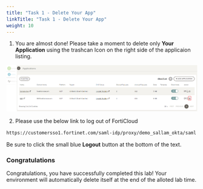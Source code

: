 ```yaml
---
title: "Task 1 - Delete Your App"
linkTitle: "Task 1 - Delete Your App"
weight: 10
---
```


1. You are almost done!  Please take a moment to delete only **Your Application** using the trashcan Icon on the right side of the applicaion listing.

![del-app](del-app.png)

2. Please use the below link to log out of FortiCloud

```sh
https://customersso1.fortinet.com/saml-idp/proxy/demo_sallam_okta/saml 
```
Be sure to click the small blue **Logout** button at the bottom of the text.

### Congratulations

Congratulations, you have successfully completed this lab!  Your environment will automatically delete itself at the end of the alloted lab time.
